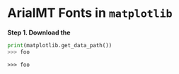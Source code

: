 # ArialMT Fonts in `matplotlib`

__Step 1. Download the__

```python
print(matplotlib.get_data_path())
>>> foo
```

```None
>>> foo
```